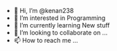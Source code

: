 - 👋 Hi, I’m @kenan238
- 👀 I’m interested in Programming
- 🌱 I’m currently learning New stuff
- 💞️ I’m looking to collaborate on ...
- 📫 How to reach me ...

<!---
kenan238/kenan238 is a ✨ special ✨ repository because its `README.md` (this file) appears on your GitHub profile.
You can click the Preview link to take a look at your changes.
--->
